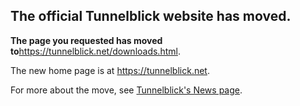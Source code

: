 ## The official Tunnelblick website has moved. ##

**The page you requested has moved to**<a href='https://tunnelblick.net/downloads.html'><a href='https://tunnelblick.net/downloads.html'>https://tunnelblick.net/downloads.html</a></a>.

The new home page is at <a href='https://tunnelblick.net'><a href='https://tunnelblick.net'>https://tunnelblick.net</a></a>.

For more about the move, see <a href='https://tunnelblick.net/cNews.html#2015-07-23'>Tunnelblick's News page</a>.